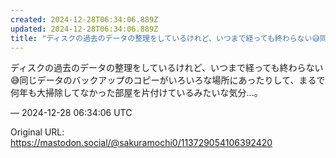 ```yaml
---
created: 2024-12-28T06:34:06.889Z
updated: 2024-12-28T06:34:06.889Z
title: "ディスクの過去のデータの整理をしているけれど、いつまで経っても終わらない😅同じデ[...]"
---
```


<p>ディスクの過去のデータの整理をしているけれど、いつまで経っても終わらない😅同じデータのバックアップのコピーがいろいろな場所にあったりして、まるで何年も大掃除してなかった部屋を片付けているみたいな気分…。</p>

&mdash; 2024-12-28 06:34:06 UTC

Original URL: https://mastodon.social/@sakuramochi0/113729054106392420
